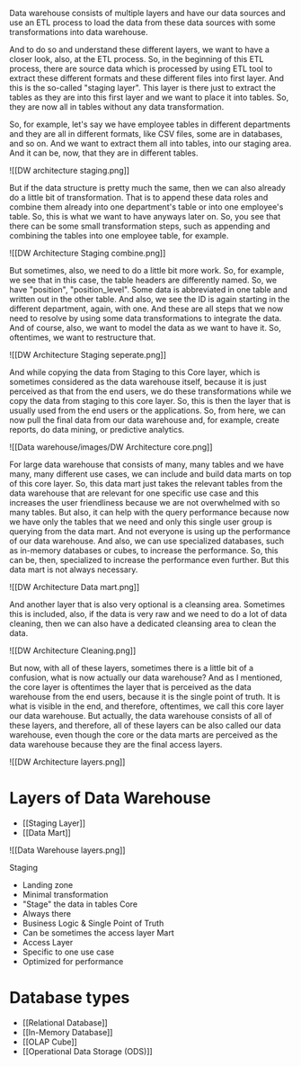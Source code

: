 Data warehouse consists of multiple layers and have our data sources and use an ETL process to load the data from these data sources with some transformations into data warehouse.

And to do so and understand these different layers, we want to have a closer look, also, at the ETL process. So, in the beginning of this ETL process, there are source data which is processed by using ETL tool to extract these different formats and these different files into first layer. And this is the so-called "staging layer". This layer is there just to extract the tables as they are into this first layer and we want to place it into tables. So, they are now all in tables without any data transformation.

So, for example, let's say we have employee tables in different departments and they are all in different formats, like CSV files, some are in databases, and so on. And we want to extract them all into tables, into our staging area. And it can be, now, that they are in different tables.

![[DW architecture staging.png]]

But if the data structure is pretty much the same, then we can also already do a little bit of transformation. That is to append these data roles and combine them already into one  department's table or into one employee's table. So, this is what we want to have anyways later on. So, you see that there can be some small transformation steps, such as appending and combining the tables into one employee table, for example.

![[DW Architecture Staging combine.png]]

But sometimes, also, we need to do a little bit more work. So, for example, we see that in this case, the table headers are differently named. So, we have "position", "position_level". Some data is abbreviated in one table and written out in the other table. And also, we see the ID is again starting in the different department, again, with one. And these are all steps that we now need to resolve by using some data transformations to integrate the data. And of course, also, we want to model the data as we want to have it. So, oftentimes, we want to restructure that. 

![[DW Architecture Staging seperate.png]]

And while copying the data from Staging to this Core layer, which is sometimes considered as the data warehouse itself, because it is just perceived as that from the end users, we do these transformations while we copy the data from staging to this core layer. So, this is then the layer that is usually used from the end users or the applications. So, from here, we can now pull the final data from our data warehouse and, for example, create reports, do data mining, or predictive analytics.

![[Data warehouse/images/DW Architecture core.png]]

For large data warehouse that consists of many, many tables and we have many, many different use cases, we can include and build data marts on top of this core layer. So, this data mart just takes the relevant tables from the data warehouse that are relevant for one specific use case and this increases the user friendliness because we are not overwhelmed with so many tables. But also, it can help with the query performance because now we have only the tables that we need and only this single user group is querying from the data mart. And not everyone is using up the performance of our data warehouse. And also, we can use specialized databases, such as in-memory databases or cubes, to increase the performance. So, this can be, then, specialized to increase the performance even further. But this data mart is not always necessary. 

![[DW Architecture Data mart.png]]

And another layer that is also very optional is a cleansing area. Sometimes this is included, also, if the data is very raw and we need to do a lot of data cleaning, then we can also have a dedicated cleansing area to clean the data. 

![[DW Architecture Cleaning.png]]

But now, with all of these layers, sometimes there is a little bit of a confusion, what is now actually our data warehouse? And as I mentioned, the core layer is oftentimes the layer that is perceived as the data warehouse from the end users, because it is the single point of truth. It is what is visible in the end, and therefore, oftentimes, we call this core layer our data warehouse. But actually, the data warehouse consists of all of these layers, and therefore, all of these layers can be also called our data warehouse, even though the core or the data marts are perceived as the data warehouse because they are the final access layers.

![[DW Architecture layers.png]]

# Layers of Data Warehouse

- [[Staging Layer]]
- [[Data Mart]]

![[Data Warehouse layers.png]]

Staging
- Landing zone
- Minimal transformation
- "Stage" the data in tables
Core
- Always there
- Business Logic & Single Point of Truth
- Can be sometimes the access layer
Mart
- Access Layer
- Specific to one use case
- Optimized for performance
# Database types

- [[Relational Database]]
- [[In-Memory Database]]
- [[OLAP Cube]]
- [[Operational Data Storage (ODS)]]

